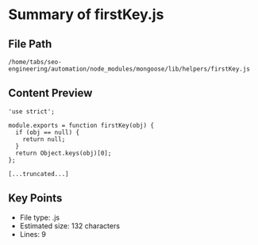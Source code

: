 # Summary of firstKey.js
  
## File Path
`/home/tabs/seo-engineering/automation/node_modules/mongoose/lib/helpers/firstKey.js`

## Content Preview
```
'use strict';

module.exports = function firstKey(obj) {
  if (obj == null) {
    return null;
  }
  return Object.keys(obj)[0];
};

[...truncated...]
```

## Key Points
- File type: .js
- Estimated size: 132 characters
- Lines: 9
